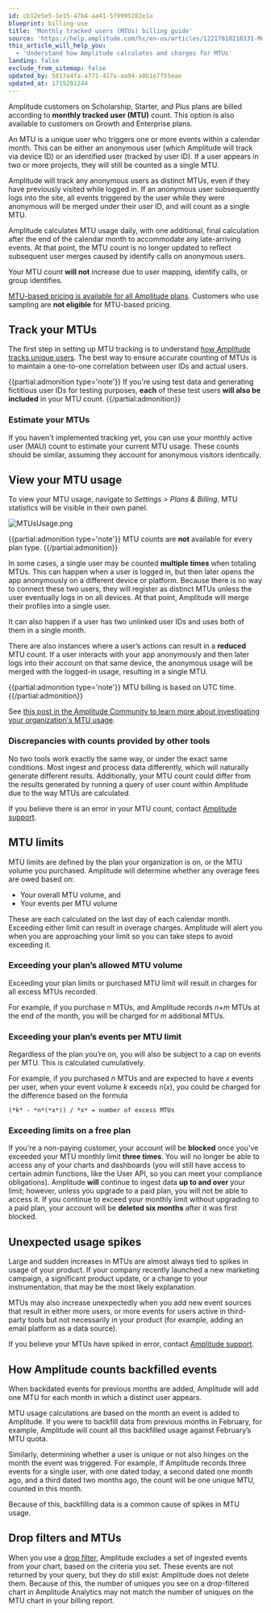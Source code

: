 ```yaml
---
id: cb12e5e5-1e15-47b4-aa41-5f9995282e1a
blueprint: billing-use
title: 'Monthly tracked users (MTUs) billing guide'
source: 'https://help.amplitude.com/hc/en-us/articles/12217810210331-Monthly-tracked-users-MTUs-billing-guide'
this_article_will_help_you:
  - 'Understand how Amplitude calculates and charges for MTUs'
landing: false
exclude_from_sitemap: false
updated_by: 5817a4fa-a771-417a-aa94-a0b1e7f55eae
updated_at: 1715291244
---
```

Amplitude customers on Scholarship, Starter, and Plus plans are billed according to **monthly tracked user (MTU)** count. This option is also available to customers on Growth and Enterprise plans. 

An MTU is a unique user who triggers one or more events within a calendar month. This can be either an anonymous user (which Amplitude will track via device ID) or an identified user (tracked by user ID). If a user appears in two or more projects, they will still be counted as a single MTU.

Amplitude will track any anonymous users as distinct MTUs, even if they have previously visited while logged in. If an anonymous user subsequently logs into the site, all events triggered by the user while they were anonymous will be merged under their user ID, and will count as a single MTU.

Amplitude calculates MTU usage daily, with one additional, final calculation after the end of the calendar month to accommodate any late-arriving events. At that point, the MTU count is no longer updated to reflect subsequent user merges caused by identify calls on anonymous users. 

Your MTU count **will not** increase due to user mapping, identify calls, or group identifies.

[MTU-based pricing is available for all Amplitude plans](/admin/account-management/manage-event-volume). Customers who use sampling are **not eligible** for MTU-based pricing.

## Track your MTUs

The first step in setting up MTU tracking is to understand [how Amplitude tracks unique users](/cdp/sources/instrument-track-unique-users). The best way to ensure accurate counting of MTUs is to maintain a one-to-one correlation between user IDs and actual users.

{{partial:admonition type='note'}}
If you're using test data and generating fictitious user IDs for testing purposes, **each** of these test users **will also be included** in your MTU count.
{{/partial:admonition}}

### Estimate your MTUs

If you haven't implemented tracking yet, you can use your monthly active user (MAU) count to estimate your current MTU usage. These counts should be similar, assuming they account for anonymous visitors identically.

## View your MTU usage

To view your MTU usage, navigate to *Settings > Plans & Billing*. MTU statistics will be visible in their own panel.

![MTUsUsage.png](/output/img/billing-use/mtususage-png.png)

{{partial:admonition type='note'}}
MTU counts are **not** available for every plan type.
{{/partial:admonition}}

In some cases, a single user may be counted **multiple times** when totaling MTUs. This can happen when a user is logged in, but then later opens the app anonymously on a different device or platform. Because there is no way to connect these two users, they will register as distinct MTUs unless the user eventually logs in on all devices. At that point, Amplitude will merge their profiles into a single user.

It can also happen if a user has two unlinked user IDs and uses both of them in a single month.

There are also instances where a user’s actions can result in a **reduced** MTU count. If a user interacts with your app anonymously and then later logs into their account on that same device, the anonymous usage will be merged with the logged-in usage, resulting in a single MTU.

{{partial:admonition type='note'}}
MTU billing is based on UTC time.
{{/partial:admonition}}

See [this post in the Amplitude Community to learn more about investigating your organization's MTU usage](https://community.amplitude.com/building-and-sharing-your-analysis-58/learn-how-to-investigate-your-org-s-monthly-tracked-users-mtus-2163).

### Discrepancies with counts provided by other tools

No two tools work exactly the same way, or under the exact same conditions. Most ingest and process data differently, which will naturally generate different results. Additionally, your MTU count could differ from the results generated by running a query of user count within Amplitude due to the way MTUs are calculated.

If you believe there is an error in your MTU count, contact [Amplitude support](http://support.amplitude.com).

## MTU limits

MTU limits are defined by the plan your organization is on, or the MTU volume you purchased. Amplitude will determine whether any overage fees are owed based on:

* Your overall MTU volume, and
* Your events per MTU volume

These are each calculated on the last day of each calendar month. Exceeding either limit can result in overage charges. Amplitude will alert you when you are approaching your limit so you can take steps to avoid exceeding it.

### Exceeding your plan’s allowed MTU volume

Exceeding your plan limits or purchased MTU limit will result in charges for all excess MTUs recorded. 

For example, if you purchase *n* MTUs, and Amplitude records *n+m* MTUs at the end of the month, you will be charged for *m* additional MTUs.

### Exceeding your plan’s events per MTU limit

Regardless of the plan you’re on, you will also be subject to a cap on events per MTU. This is calculated cumulatively. 

For example, if you purchased *n* MTUs and are expected to have *x* events per user, when your event volume *k* exceeds *n*(*x*), you could be charged for the difference based on the formula

`(*k* - *n*(*x*)) / *x* = number of excess MTUs`

### Exceeding limits on a free plan

If you're a non-paying customer, your account will be **blocked** once you've exceeded your MTU monthly limit **three times**. You will no longer be able to access any of your charts and dashboards (you will still have access to certain admin functions, like the User API, so you can meet your compliance obligations). Amplitude **will** continue to ingest data **up to and over** your limit; however, unless you upgrade to a paid plan, you will not be able to access it. If you continue to exceed your monthly limit without upgrading to a paid plan, your account will be **deleted six months** after it was first blocked.

## Unexpected usage spikes

Large and sudden increases in MTUs are almost always tied to spikes in usage of your product. If your company recently launched a new marketing campaign, a significant product update, or a change to your instrumentation, that may be the most likely explanation.

MTUs may also increase unexpectedly when you add new event sources that result in either more users, or more events for users active in third-party tools but not necessarily in your product (for example, adding an email platform as a data source).

If you believe your MTUs have spiked in error, contact [Amplitude support](http://support.amplitude.com).

## How Amplitude counts backfilled events

When backdated events for previous months are added, Amplitude will add one MTU for each month in which a distinct user appears.

MTU usage calculations are based on the month an event is added to Amplitude. If you were to backfill data from previous months in February, for example, Amplitude will count all this backfilled usage against February’s MTU quota.

Similarly, determining whether a user is unique or not also hinges on the month the event was triggered. For example, if Amplitude records three events for a single user, with one dated today, a second dated one month ago, and a third dated two months ago, the count will be one unique MTU, counted in this month.

Because of this, backfilling data is a common cause of spikes in MTU usage.

## Drop filters and MTUs

When you use a [drop filter](/data/remove-invalid-data), Amplitude  excludes a set of ingested events from your chart, based on the criteria you set. These events are not returned by your query, but they do still exist: Amplitude does not delete them. Because of this, the number of uniques you see on a drop-filtered chart in Amplitude Analytics may not match the number of uniques on the MTU chart in your billing report.